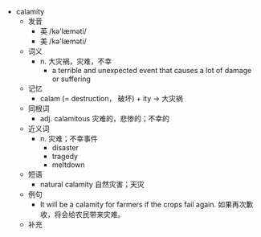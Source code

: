 - calamity
  - 发音
    - 英 /kə'læməti/
    - 美 /kə'læməti/
  - 词义
    - n. 大灾祸，灾难，不幸
      - a terrible and unexpected event that causes a lot of damage or suffering
  - 记忆
    - calam (= destruction， 破坏) + ity → 大灾祸
  - 同根词
    - adj. calamitous 灾难的，悲惨的；不幸的
  - 近义词
    - n. 灾难；不幸事件
      - disaster
      - tragedy
      - meltdown
  - 短语
    - natural calamity 自然灾害；天灾
  - 例句
    - It will be a calamity for farmers if the crops fail again. 如果再次歉收，将会给农民带来灾难。
  - 补充